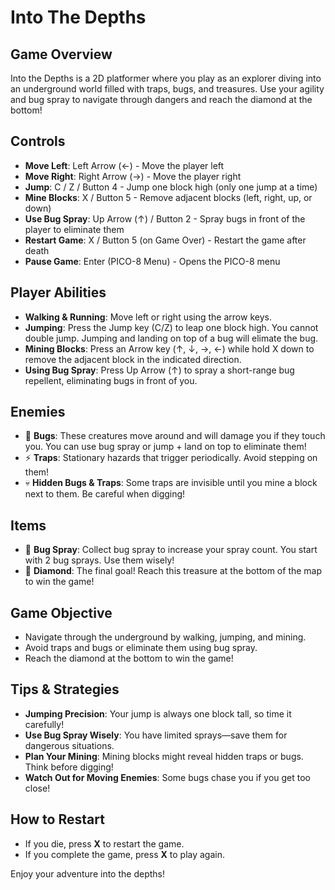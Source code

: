 # Into The Depths

## Game Overview
Into the Depths is a 2D platformer where you play as an explorer diving into an underground world filled with traps, bugs, and treasures. Use your agility and bug spray to navigate through dangers and reach the diamond at the bottom!

## Controls
- **Move Left**: Left Arrow (←) - Move the player left
- **Move Right**: Right Arrow (→) - Move the player right
- **Jump**: C / Z / Button 4 - Jump one block high (only one jump at a time)
- **Mine Blocks**: X / Button 5 - Remove adjacent blocks (left, right, up, or down)
- **Use Bug Spray**: Up Arrow (↑) / Button 2 - Spray bugs in front of the player to eliminate them
- **Restart Game**: X / Button 5 (on Game Over) - Restart the game after death
- **Pause Game**: Enter (PICO-8 Menu) - Opens the PICO-8 menu

## Player Abilities
- **Walking & Running**: Move left or right using the arrow keys.
- **Jumping**: Press the Jump key (C/Z) to leap one block high. You cannot double jump. Jumping and landing on top of a bug will elimate the bug.
- **Mining Blocks**: Press an Arrow key (↑, ↓, →, ←) while hold X down to remove the adjacent block in the indicated direction.
- **Using Bug Spray**: Press Up Arrow (↑) to spray a short-range bug repellent, eliminating bugs in front of you.

## Enemies
- 🐛 **Bugs**: These creatures move around and will damage you if they touch you. You can use bug spray or jump + land on top to eliminate them!
- ⚡ **Traps**: Stationary hazards that trigger periodically. Avoid stepping on them!
- 💀 **Hidden Bugs & Traps**: Some traps are invisible until you mine a block next to them. Be careful when digging!

## Items
- 🔫 **Bug Spray**: Collect bug spray to increase your spray count. You start with 2 bug sprays. Use them wisely!
- 💎 **Diamond**: The final goal! Reach this treasure at the bottom of the map to win the game!

## Game Objective
- Navigate through the underground by walking, jumping, and mining.
- Avoid traps and bugs or eliminate them using bug spray.
- Reach the diamond at the bottom to win the game!

## Tips & Strategies
- **Jumping Precision**: Your jump is always one block tall, so time it carefully!
- **Use Bug Spray Wisely**: You have limited sprays—save them for dangerous situations.
- **Plan Your Mining**: Mining blocks might reveal hidden traps or bugs. Think before digging!
- **Watch Out for Moving Enemies**: Some bugs chase you if you get too close!

## How to Restart
- If you die, press **X** to restart the game.
- If you complete the game, press **X** to play again.

Enjoy your adventure into the depths!
